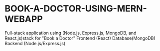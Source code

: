 # BOOK-A-DOCTOR-USING-MERN-WEBAPP 
Full-stack application using (Node.js, Express.js, MongoDB, and React.js)stack for "Book a Doctor" Frontend (React) Database(MongoDB) Backend (Node.js/Express.js)
